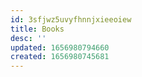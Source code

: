```yaml
---
id: 3sfjwz5uvyfhnnjxieeoiew
title: Books
desc: ''
updated: 1656980794660
created: 1656980745681
---
```


